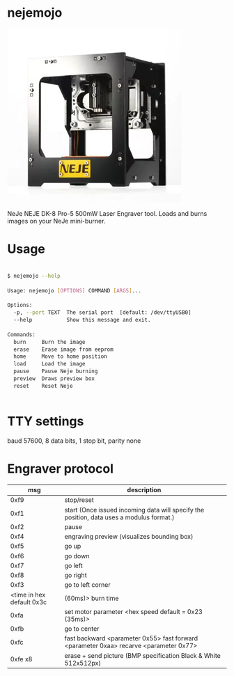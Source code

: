# nejemojo

![](docs/neje.jpg)

NeJe NEJE DK-8 Pro-5 500mW Laser Engraver tool. Loads and burns images on your NeJe mini-burner.

# Usage

``` sh

$ nejemojo --help

Usage: nejemojo [OPTIONS] COMMAND [ARGS]...

Options:
  -p, --port TEXT  The serial port  [default: /dev/ttyUSB0]
  --help           Show this message and exit.

Commands:
  burn     Burn the image
  erase    Erase image from eeprom
  home     Move to home position
  load     Load the image
  pause    Pause Neje burning
  preview  Draws preview box
  reset    Reset Neje
  
```

# TTY settings

baud 57600, 8 data bits, 1 stop bit, parity none


# Engraver protocol

| msg                        | description                                                                              |
| ---                        | ---                                                                                      |
| 0xf9                       | stop/reset                                                                               |
| 0xf1                       | start (Once issued incoming data will specify the position, data uses a modulus format.) |
| 0xf2                       | pause                                                                                    |
| 0xf4                       | engraving preview (visualizes bounding box)                                              |
| 0xf5                       | go up                                                                                    |
| 0xf6                       | go down                                                                                  |
| 0xf7                       | go left                                                                                  |
| 0xf8                       | go right                                                                                 |
| 0xf3                       | go to left corner                                                                        |
| <time in hex default  0x3c | (60ms)> burn time                                                                        |
| 0xfa                       | set motor parameter <hex speed default = 0x23 (35ms)>                                    |
| 0xfb                       | go to center                                                                             |
| 0xfc                       | fast backward <parameter 0x55> fast forward <parameter 0xaa> recarve <parameter 0x77>    |
| 0xfe x8                    | erase + send picture <picture data bmp> (BMP specification Black & White 512x512px)      |

